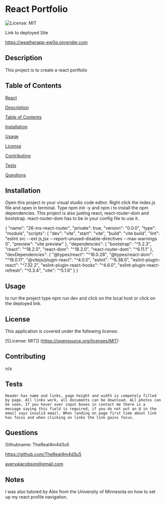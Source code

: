 # React Portfolio

   

  ![License: MIT](https://img.shields.io/badge/License-MIT-yellow.svg) 

Link to deployed Site 

https://weatherapp-ew0q.onrender.com 

## Description 

This project is to create a react portfolio




## Table of Contents  

[React](#reach)

[Description](#description)

[Table of Contents](#table-of-contents)

[Installation](#installation)

[Usage](#usage)

[License](#license)

[Contributing](#contributing)

[Tests](#tests)

[Questions](#questions)

  ## Installation  

  Open this project in your visual studio code editor. Right click the index.js file and open in terminal. Type npm init -y and npm i to install the npm dependencies. This project is also justing react, react-router-dom and bootstrap. react-router-dom has to be in your config file to use it. 

  {
  "name": "26-ins-react-router",
  "private": true,
  "version": "0.0.0",
  "type": "module",
  "scripts": {
    "dev": "vite",
    "start": "vite",
    "build": "vite build",
    "lint": "eslint src --ext js,jsx --report-unused-disable-directives --max-warnings 0",
    "preview": "vite preview"
  },
  "dependencies": {
    "bootstrap": "^5.2.3",
    "react": "^18.2.0",
    "react-dom": "^18.2.0",
    "react-router-dom": "^6.11.1"
  },
  "devDependencies": {
    "@types/react": "^18.0.28",
    "@types/react-dom": "^18.0.11",
    "@vitejs/plugin-react": "^4.0.0",
    "eslint": "^8.38.0",
    "eslint-plugin-react": "^7.32.2",
    "eslint-plugin-react-hooks": "^4.6.0",
    "eslint-plugin-react-refresh": "^0.3.4",
    "vite": "^5.1.6"
  }
}


   

  ## Usage  

  to run the project type npm run dev and click on the local host or click on the deployed link. 

   

  ## License 

  This application is covered under the following license:  

   

  [![License: MIT]] (https://opensource.org/licenses/MIT) 

   

  ## Contributing  

  n/a 

   

  ## Tests  

    Header has name and links, page height and width is competely filled by page. All links work, all documents can be download. ALl photos can be seen. If you hover over input boxes in contact me there is a message saying this field is required, if you do not put an @ in the email says invalid email. When landing on page first time about link has focus and when clicking on links the link gains focus. 

   
  ## Questions 

  Githubname: TheReal4m4d3u5

   

  https://github.com/TheReal4m4d3u5 

   

  averyajacobson@gmail.com 



## Notes
I was also tutored by Alex from the University of Minnesota on how to set up my react profile navigation. 

